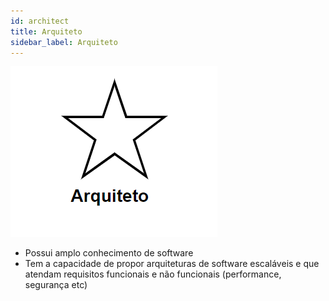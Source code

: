 ```yaml
---
id: architect
title: Arquiteto
sidebar_label: Arquiteto
---
```

![Estrela do representante do produto](/img/competences/architect.png)

- Possui amplo conhecimento de software
- Tem a capacidade de propor arquiteturas de software escaláveis e que atendam requisitos funcionais e não funcionais (performance, segurança etc)

